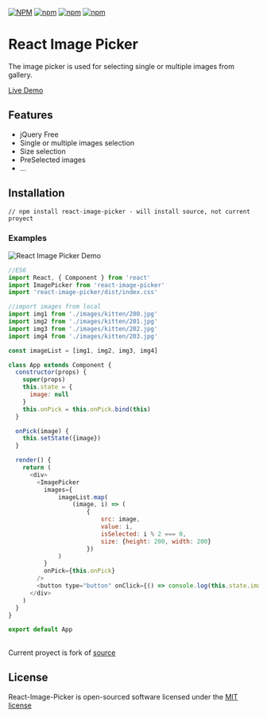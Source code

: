 [![NPM](https://img.shields.io/npm/v/react-image-picker.svg)](https://www.npmjs.com/package/react-image-picker)
[![npm](https://img.shields.io/npm/dt/react-image-picker.svg)](https://www.npmjs.com/package/react-image-picker)
[![npm](https://img.shields.io/npm/dm/react-image-picker.svg)](https://www.npmjs.com/package/react-image-picker)
[![npm](https://img.shields.io/npm/l/react-image-picker.svg)](http://opensource.org/licenses/MIT)

# React Image Picker
The image picker is used for selecting single or multiple images from gallery.

[Live Demo](https://bagongkia.github.io/react-image-picker/)

## Features
- jQuery Free
- Single or multiple images selection
- Size selection
- PreSelected images
- ...

## Installation
```
// npm install react-image-picker - will install source, not current proyect
```

### Examples
![React Image Picker Demo](https://raw.githubusercontent.com/bagongkia/react-image-picker/master/docs/img/react-image-picker-demo.jpg)

```javascript
//ES6
import React, { Component } from 'react'
import ImagePicker from 'react-image-picker'
import 'react-image-picker/dist/index.css'

//import images from local
import img1 from './images/kitten/200.jpg'
import img2 from './images/kitten/201.jpg'
import img3 from './images/kitten/202.jpg'
import img4 from './images/kitten/203.jpg'

const imageList = [img1, img2, img3, img4]

class App extends Component {
  constructor(props) {
    super(props)
    this.state = {
      image: null
    }
    this.onPick = this.onPick.bind(this)
  }

  onPick(image) {
    this.setState({image})
  }

  render() {
    return (
      <div>
        <ImagePicker 
          images={
              imageList.map(
                  (image, i) => (
                      {
                          src: image, 
                          value: i,
                          isSelected: i % 2 === 0,
                          size: {height: 200, width: 200}
                      })
              )
          }
          onPick={this.onPick}
        />
        <button type="button" onClick={() => console.log(this.state.image)}>OK</button>
      </div>
    )
  }
}

export default App
```

##
Current proyect is fork of [source](https://github.com/bagongkia/react-image-picker)

## License

React-Image-Picker is open-sourced software licensed under the [MIT license](http://opensource.org/licenses/MIT)
